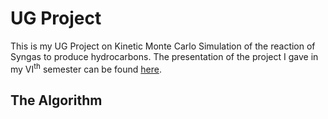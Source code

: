 # UG Project
This is my UG Project on Kinetic Monte Carlo Simulation of the reaction of Syngas to produce hydrocarbons.
The presentation of the project I gave in my VI<sup>th</sup> semester can be found [here](https://drive.google.com/open?id=1jyiGVkmOm2lhAfoux6vd9_GlsXFtRRI0jGSqEkwMUpg).

## The Algorithm
